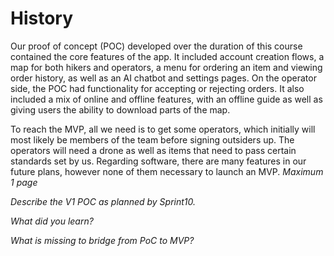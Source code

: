 # History

Our proof of concept (POC) developed over the duration of this course contained the core features of the app. It included account creation flows, a map for both hikers and operators, a menu for ordering an item and viewing order history, as well as an AI chatbot and settings pages. On the operator side, the POC had functionality for accepting or rejecting orders. It also included a mix of online and offline features, with an offline guide as well as giving users the ability to download parts of the map. 

To reach the MVP, all we need is to get some operators, which initially will most likely be members of the team before signing outsiders up. The operators will need a drone as well as items that need to pass certain standards set by us. Regarding software, there are many features in our future plans, however none of them necessary to launch an MVP.
*Maximum 1 page*

*Describe the V1 POC as planned by Sprint10.*

*What did you learn?*

*What is missing to bridge from PoC to MVP?*


